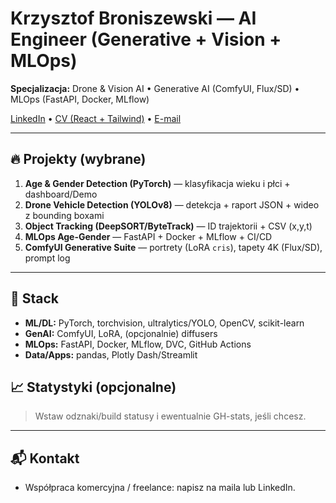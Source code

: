 # Krzysztof Broniszewski — AI Engineer (Generative + Vision + MLOps)

**Specjalizacja:** Drone & Vision AI • Generative AI (ComfyUI, Flux/SD) • MLOps (FastAPI, Docker, MLflow)

[LinkedIn](https://www.linkedin.com/in/krzysztof-b-602a45181/?originalSubdomain=pl) • [CV (React + Tailwind)](https://krzysztof-broniszewski.github.io/krzysztof-cv/) • [E-mail](mailto:k.broniszewski@gmail.com)

---

## 🔥 Projekty (wybrane)

1. **Age & Gender Detection (PyTorch)** — klasyfikacja wieku i płci + dashboard/Demo
2. **Drone Vehicle Detection (YOLOv8)** — detekcja + raport JSON + wideo z bounding boxami
3. **Object Tracking (DeepSORT/ByteTrack)** — ID trajektorii + CSV (x,y,t)
4. **MLOps Age-Gender** — FastAPI + Docker + MLflow + CI/CD
5. **ComfyUI Generative Suite** — portrety (LoRA `cris`), tapety 4K (Flux/SD), prompt log

---

## 🧰 Stack

* **ML/DL:** PyTorch, torchvision, ultralytics/YOLO, OpenCV, scikit-learn
* **GenAI:** ComfyUI, LoRA, (opcjonalnie) diffusers
* **MLOps:** FastAPI, Docker, MLflow, DVC, GitHub Actions
* **Data/Apps:** pandas, Plotly Dash/Streamlit

## 📈 Statystyki (opcjonalne)

> Wstaw odznaki/build statusy i ewentualnie GH-stats, jeśli chcesz.

---

## 📬 Kontakt

* Współpraca komercyjna / freelance: napisz na maila lub LinkedIn.
